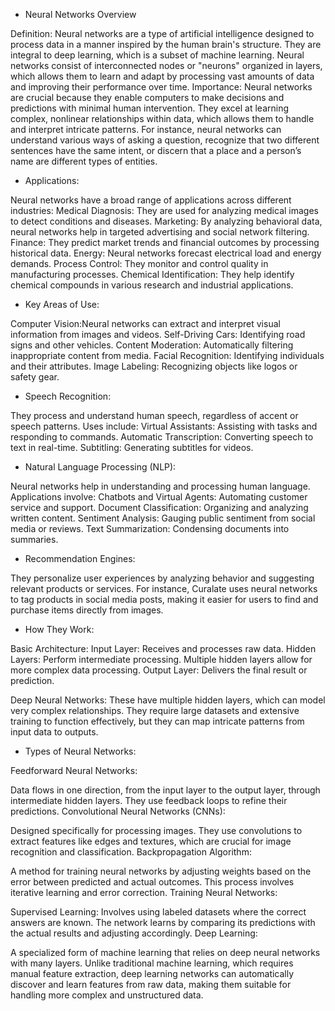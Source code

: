 - Neural Networks Overview

Definition: Neural networks are a type of artificial intelligence designed to process data in a manner inspired by the human brain's structure. They are integral to deep learning, which is a subset of machine learning. Neural networks consist of interconnected nodes or "neurons" organized in layers, which allows them to learn and adapt by processing vast amounts of data and improving their performance over time.
Importance: Neural networks are crucial because they enable computers to make decisions and predictions with minimal human intervention. They excel at learning complex, nonlinear relationships within data, which allows them to handle and interpret intricate patterns. For instance, neural networks can understand various ways of asking a question, recognize that two different sentences have the same intent, or discern that a place and a person’s name are different types of entities.

* Applications:
  
Neural networks have a broad range of applications across different industries:
Medical Diagnosis: They are used for analyzing medical images to detect conditions and diseases.
Marketing: By analyzing behavioral data, neural networks help in targeted advertising and social network filtering.
Finance: They predict market trends and financial outcomes by processing historical data.
Energy: Neural networks forecast electrical load and energy demands.
Process Control: They monitor and control quality in manufacturing processes.
Chemical Identification: They help identify chemical compounds in various research and industrial applications.

- Key Areas of Use:

Computer Vision:Neural networks can extract and interpret visual information from images and videos. 
Self-Driving Cars: Identifying road signs and other vehicles.
Content Moderation: Automatically filtering inappropriate content from media.
Facial Recognition: Identifying individuals and their attributes.
Image Labeling: Recognizing objects like logos or safety gear.

- Speech Recognition:

They process and understand human speech, regardless of accent or speech patterns. Uses include:
Virtual Assistants: Assisting with tasks and responding to commands.
Automatic Transcription: Converting speech to text in real-time.
Subtitling: Generating subtitles for videos.

* Natural Language Processing (NLP):

Neural networks help in understanding and processing human language. Applications involve:
Chatbots and Virtual Agents: Automating customer service and support.
Document Classification: Organizing and analyzing written content.
Sentiment Analysis: Gauging public sentiment from social media or reviews.
Text Summarization: Condensing documents into summaries.

* Recommendation Engines:

They personalize user experiences by analyzing behavior and suggesting relevant products or services. For instance, Curalate uses neural networks to tag products in social media posts, making it easier for users to find and purchase items directly from images.

* How They Work:

Basic Architecture:
Input Layer: Receives and processes raw data.
Hidden Layers: Perform intermediate processing. Multiple hidden layers allow for more complex data processing.
Output Layer: Delivers the final result or prediction.

Deep Neural Networks:
These have multiple hidden layers, which can model very complex relationships. They require large datasets and extensive training to function effectively, but they can map intricate patterns from input data to outputs.

- Types of Neural Networks:

Feedforward Neural Networks:

Data flows in one direction, from the input layer to the output layer, through intermediate hidden layers. They use feedback loops to refine their predictions.
Convolutional Neural Networks (CNNs):

Designed specifically for processing images. They use convolutions to extract features like edges and textures, which are crucial for image recognition and classification.
Backpropagation Algorithm:

A method for training neural networks by adjusting weights based on the error between predicted and actual outcomes. This process involves iterative learning and error correction.
Training Neural Networks:

Supervised Learning:
Involves using labeled datasets where the correct answers are known. The network learns by comparing its predictions with the actual results and adjusting accordingly.
Deep Learning:

A specialized form of machine learning that relies on deep neural networks with many layers. Unlike traditional machine learning, which requires manual feature extraction, deep learning networks can automatically discover and learn features from raw data, making them suitable for handling more complex and unstructured data.
